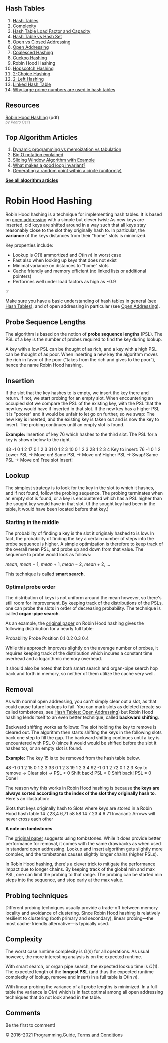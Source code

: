 



## Hash Tables

1.  [Hash Tables](hash-tables.html)
2.  [Complexity](hash-tables-complexity.html)
3.  [Hash Table Load Factor and Capacity](hash-table-load-factor-and-capacity.html)
4.  [Hash Table vs Hash Set](hash-table-vs-hash-set.html)
5.  [Open vs Closed Addressing](hash-tables-open-vs-closed-addressing.html)
6.  [Open Addressing](hash-tables-open-addressing.html)
7.  [Coalesced Hashing](coalesced-hashing.html)
8.  [Cuckoo Hashing](cuckoo-hashing.html)
9.  Robin Hood Hashing
10. [Hopscotch Hashing](hopscotch-hashing.html)
11. [2-Choice Hashing](2-choice-hashing.html)
12. [2-Left Hashing](2-left-hashing.html)
13. [Linked Hash Table](linked-hash-table.html)
14. [Why large prime numbers are used in hash tables](prime-numbers-in-hash-tables.html)

## Resources

[Robin Hood Hashing](https://cs.uwaterloo.ca/research/tr/1986/CS-86-14.pdf) (pdf)  
<span style="color: grey; font-style: italic; font-size: smaller">by Pedro Celis</span>



## Top Algorithm Articles

1.  [Dynamic programming vs memoization vs tabulation](dynamic-programming-vs-memoization-vs-tabulation.html)
2.  [Big O notation explained](big-o-notation-explained.html)
3.  [Sliding Window Algorithm with Example](sliding-window-example.html)
4.  [What makes a good loop invariant?](what-makes-a-good-loop-invariant.html)
5.  [Generating a random point within a circle (uniformly)](random-point-within-circle.html)

[**See all algorithm articles**](algorithms.html)

# Robin Hood Hashing

Robin Hood hashing is a technique for implementing hash tables. It is based on [open addressing](hash-tables-open-addressing.html) with a simple but clever twist: As new keys are inserted, old keys are shifted around in a way such that all keys stay reasonably close to the slot they originally hash to. In particular, the **variance** of the keys distances from their "home" slots is minimized.

Key properties include:

- Lookup is _O_(1) ammortized and _O_(ln _n_) in worst case
- Fast also when looking up keys that does not exist
- Minimal variance on distances to "home" slots
- Cache friendly and memory efficient (no linked lists or additional pointers)
- Performes well under load factors as high as ~0.9

☞

Make sure you have a basic understanding of hash tables in general (see [Hash Tables](hash-tables.html)), and of open addressing in particular (see [Open Addressing](hash-tables-open-addressing.html)).

## Probe Sequence Lengths

The algorithm is based on the notion of **probe sequence lengths** (PSL). The PSL of a key is the number of probes required to find the key during lookup.

A key with a low PSL can be thought of as rich, and a key with a high PSL can be thought of as poor. When inserting a new key the algorithm moves the rich in favor of the poor (“takes from the rich and gives to the poor”), hence the name Robin Hood hashing.

## Insertion

If the slot that the key hashes to is empty, we insert the key there and return. If not, we start probing for an empty slot. When encountering an occupied slot we compare the PSL of the existing key, with the PSL that the new key would have if inserted in that slot. If the new key has a higher PSL it is "poorer" and it would be unfair to let go on further, so we swap: The new key is inserted, and the existing key is taken out and is now the key to insert. The probing continues until an empty slot is found.

**Example:** Insertion of key 76 which hashes to the third slot. The PSL for a key is shown below to the right.

43 -1 0 1 2 17 0 1 2 3 31 0 1 2 3 10 0 1 2 3 28 1 2 3 4 Key to insert: 76 -1 0 1 2 Lower PSL → Move on! Same PSL → Move on! Higher PSL → Swap! Same PSL → Move on! Free slot Insert!

## Lookup

The simplest strategy is to look for the key in the slot to which it hashes, and if not found, follow the probing sequence. The probing terminates when an empty slot is found, or a key is encountered which has a PSL higher than the sought key would have in that slot. (If the sought key had been in the table, it would have been located before that key.)

### Starting in the middle

The probability of finding a key is the slot it originaly hashed to is low. In fact, the probability of finding the key a certain number of steps into the probe sequence is higher. A simple optimization is therefore to keep track of the overall mean PSL, and probe up and down from that value. The sequence to probe would look as follows:

_mean_, <span class="no-wrap">*mean* − 1</span>, <span class="no-wrap">*mean* + 1</span>, <span class="no-wrap">*mean* − 2</span>, <span class="no-wrap">*mean* + 2</span>, …

This technique is called **smart search**.

### Optimal probe order

The distribution of keys is not uniform around the mean however, so there's still room for improvement. By keeping track of the distributions of the PSLs, one can probe the slots in order of decreasing probability. The technique is called **organ-pipe search**.

As an example, the [original paper](https://cs.uwaterloo.ca/research/tr/1986/CS-86-14.pdf) on Robin Hood hashing gives the following distribution for a nearly full table:

Probability Probe Position 0.1 0.2 0.3 0.4

While this approach improves slightly on the average number of probes, it requires keeping track of the distribution which incures a constant time overhead and a logarithmic memory overhead.

It should also be noted that both smart search and organ-pipe search hop back and forth in memory, so neither of them utilize the cache very well.

## Removal

As with normal open addressing, you can't simply clear out a slot, as that could cause future lookups to fail. You can mark slots as deleted (create so called tombstones, see [Hash Tables: Open Addressing](hash-tables-open-addressing.html)) but Robin Hood hashing lends itself to an even better technique, called **backward shifting**.

Backward shifting works as follows: The slot holding the key to remove is cleared out. The algorithm then starts shifting the keys in the following slots back one step to fill the gap. The backward shifting continues until a key is encountered with PSL 0 (since it would would be shifted before the slot it hashes to), or an empty slot is found.

**Example:** The key 15 is to be removed from the hash table below.

48 -1 0 1 2 15 0 1 2 3 33 0 1 2 3 19 1 2 3 4 92 -1 0 1 2 72 0 1 2 3 Key to remove → Clear slot → PSL &gt; 0 Shift back! PSL &gt; 0 Shift back! PSL = 0 Done!

The reason why this works in Robin Hood hashing is because **the keys are always sorted according to the index of the slot they originally hash to**. Here's an illustration:

Slots that keys originally hash to Slots where keys are stored in a Robin Hood hash table 14 7,23,4 6,71 58 58 14 7 23 4 6 71 Invariant: Arrows will never cross each other

**A note on tombstones**

The [original paper](https://cs.uwaterloo.ca/research/tr/1986/CS-86-14.pdf) suggests using tombstones. While it does provide better performance for removal, it comes with the same drawbacks as when used in standard open addressing. Lookup and insert algorithm gets slightly more complex, and the tombstones causes slightly longer chains (higher PSLs).

In Robin Hood hashing, there's a clever trick to mitigate the performance impact due to longer chains. By keeping track of the global min and max PSL, one can limit the probing to that range. The probing can be started min steps into the sequence, and stop early at the max value.

## Probing techniques

Different probing techniques usually provide a trade-off between memory locality and avoidance of clustering. Since Robin Hood hashing is relatively resilient to clustering (both primary and secondary), linear probing—the most cache-friendly alternative—is typically used.

## Complexity

The worst case runtime complexity is _O_(_n_) for all operations. As usual however, the more interesting analysis is on the expected runtime.

With smart search, or organ pipe search, the expected lookup time is _O_(1). The expected length of the **longest PSL** (and thus the expected runtime complexity of lookup, remove and insert) in a full table is Θ(ln _n_).

With linear probing the variance of all probe lengths is minimized. In a full table the variance is Θ(_n_) which is in fact optimal among all open addressing techniques that do not look ahead in the table.

## Comments

Be the first to comment!

© 2016–2021 Programming.Guide, [Terms and Conditions](terms-and-conditions.html)
